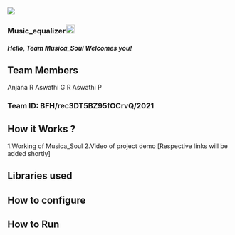 <img src="https://trello-attachments.s3.amazonaws.com/542e9c6316504d5797afbfb9/542e9c6316504d5797afbfc1/39dee8d993841943b5723510ce663233/Frame_19.png">

### Music_equalizer<img src="https://notion-emojis.s3-us-west-2.amazonaws.com/v0/svg-twitter/1f3b5.svg" width=20px>
##### Hello, Team Musica_Soul Welcomes you!
## Team Members
Anjana R 
Aswathi G R
Aswathi P

### Team ID: BFH/rec3DT5BZ95fOCrvQ/2021
## How it Works ?
1.Working of Musica_Soul
2.Video of project demo
[Respective links will be added shortly]

## Libraries used

## How to configure
## How to Run
